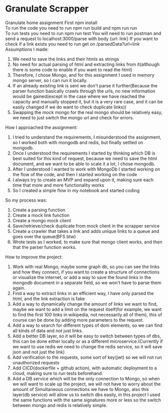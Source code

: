 # Granulate Scrapper
Granulate home assignment
First npm install \
To run the code you need to run npm run build and npm run run \
To run tests you need to run npm run test
You will need to run postman and send a request to localhost:3000/parse with body {url: link}
If you want to check if a link exists you need to run get on /parsedData?url=link
Assumptions I made:
1) We need to save the links and their htmls as strings
2) No need for actual parsing of html and extracting links from it(although there is some code to enable if you want to read the html)
3) Therefore, I chose Mongo, and for this assignment I used in memory mongo server, so I can run it locally.
4) If an already existing link is sent we don't parse it further(Because the parser function basically crawls through the urls, no new information would be gained(except in the case where we have reached the capacity and manually stopped it, but it is a very rare case, and it can be easily changed if we do want to check duplicate links))
5) Swapping the mock mongo for the real mongo should be relatively easy, we need to just switch the mongo url and check for errors.

How I approached the assignment:
1) I tried to understand the requirements, I misunderstood the assignment, so I worked both with mongodb and redis, but finally settled on mongodb.
2) Once I understood the requirements I started by thinking which DB is best suited for this kind of request, because we need to save the html document, and we want to be able to scale it a lot, I chose mongodb.
3) After I understood I wanted to work with MongoDb I started working on the flow of the code, and then I started working on the code
4) I always try to create an MVP and expand upon it, making sure each time that more and more functionality works
5) So I created a simple flow in my notebook and started coding

So my process was:
1) Create a parsing function
2) Create a mock link function
3) Create a mongo mock client
4) Save/retrieve/check duplicate from mock client in the scrapper service
5) Create a crawler that takes a link and adds unique links to a queue and goes over the queue(BFS btw)
6) Wrote tests as I worked, to make sure that mongo client works, and then that the parser function works.

How to improve the project: 
1) Work with real Mongo, maybe some graph db, so you can see the links and how they connect, if you want to create a structure of connections or visualize the internet, or add a way to save the found links in the mongodb document in a separate field, so we won't have to parse them again.
2) Find a way to extract links in an efficient way, I have only parsed the html, and the link extraction is fake
3) Add a way to dynamically change the amount of links we want to find, maybe we want to add a limit on the request itself(for example, we want to find the first 100 links in wikipedia, not necessarily all of them), this of course can be done by adding more parameters to the request.
4) Add a way to search for different types of dom elements, so we can find all kinds of data and not just links.
5) Add a better DB layer, so it will be easy to switch between types of dbs, this can be done either locally or as a different microservice.(Currently if we want to use redis we need to change the redis service, so it will save json and not just the link)
6) Add verification to the requests, some sort of key(jwt) so we will not run unauthorized requests
7) Add CICD(dockerfile + github action), with automatic deployment to a cloud, making sure to run tests beforehand.
8) Add a DB service which will be the only connection to Mongo, so when we will want to scale up the project, we will not have to worry about the amount of Simultaneous connections we have to Mongo, also this layer(db service) will allow us to switch dbs easily, in this project I used the same functions with the same signatures more or less so the switch between mongo and redis is relatively simple.
